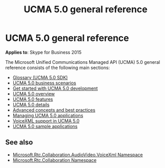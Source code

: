 ﻿---
title: UCMA 5.0 general reference
TOCTitle: UCMA 5.0 general reference
ms:assetid: c78acf92-105c-4e08-8ec1-578f3f21b823
ms:mtpsurl: https://msdn.microsoft.com/en-us/library/Dn465922(v=office.16)
ms:contentKeyID: 65239772
ms.date: 07/27/2015
mtps_version: v=office.16
---

# UCMA 5.0 general reference

**Applies to**: Skype for Business 2015

The Microsoft Unified Communications Managed API (UCMA) 5.0 general reference consists of the following main sections:

- [Glossary (UCMA 5.0 SDK)](glossary-ucma-5-0-sdk.md)
- [UCMA 5.0 business scenarios](ucma-5-0-business-scenarios.md)
- [Get started with UCMA 5.0 development](get-started-with-ucma-5-0-development.md)
- [UCMA 5.0 overview](ucma-5-0-overview.md)
- [UCMA 5.0 features](ucma-5-0-features.md)
- [UCMA 5.0 details](ucma-5-0-details.md)
- [Advanced concepts and best practices](advanced-concepts-and-best-practices.md)
- [Managing UCMA 5.0 applications](managing-ucma-5-0-applications.md)
- [VoiceXML support in UCMA 5.0](voicexml-support-in-ucma-5-0.md)
- [UCMA 5.0 sample applications](ucma-5-0-sample-applications.md)

## See also

- [Microsoft.Rtc.Collaboration.AudioVideo.VoiceXml Namespace](https://docs.microsoft.com/dotnet/api/microsoft.rtc.collaboration.audiovideo.voicexml?view=ucma-voice)
- [Microsoft.Rtc.Collaboration Namespace](https://docs.microsoft.com/dotnet/api/microsoft.rtc.collaboration?view=ucma-api-5.0)

